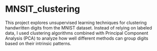 # MNSIT_clustering
This project explores unsupervised learning techniques for clustering handwritten digits from the MNIST dataset. Instead of relying on labeled data, I used clustering algorithms combined with Principal Component Analysis (PCA) to analyze how well different methods can group digits based on their intrinsic patterns.
